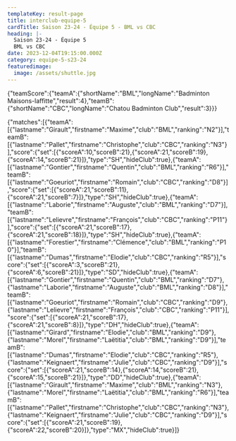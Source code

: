 ```yaml
---
templateKey: result-page
title: interclub-equipe-5
cardTitle: Saison 23-24 - Équipe 5 - BML vs CBC 
heading: |-
  Saison 23-24 - Équipe 5
  BML vs CBC
date: 2023-12-04T19:15:00.000Z
category: equipe-5-s23-24
featuredimage:
  image: /assets/shuttle.jpg
---
```


<teamscoreboard>{"teamScore":{"teamA":{"shortName":"BML","longName":"Badminton Maisons-laffitte","result":4},"teamB":{"shortName":"CBC","longName":"Chatou Badminton Club","result":3}}}</teamscoreboard>

<scoreboard>{"matches":[{"teamA":[{"lastname":"Girault","firstname":"Maxime","club":"BML","ranking":"N2"}],"teamB":[{"lastname":"Pallet","firstname":"Christophe","club":"CBC","ranking":"N3"}],"score":{"set":[{"scoreA":10,"scoreB":21},{"scoreA":21,"scoreB":19},{"scoreA":14,"scoreB":21}]},"type":"SH","hideClub":true},{"teamA":[{"lastname":"Gontier","firstname":"Quentin","club":"BML","ranking":"R6"}],"teamB":[{"lastname":"Goeuriot","firstname":"Romain","club":"CBC","ranking":"D8"}],"score":{"set":[{"scoreA":21,"scoreB":11},{"scoreA":21,"scoreB":7}]},"type":"SH","hideClub":true},{"teamA":[{"lastname":"Laborie","firstname":"Auguste","club":"BML","ranking":"D7"}],"teamB":[{"lastname":"Lelievre","firstname":"François","club":"CBC","ranking":"P11"}],"score":{"set":[{"scoreA":21,"scoreB":17},{"scoreA":21,"scoreB":18}]},"type":"SH","hideClub":true},{"teamA":[{"lastname":"Forestier","firstname":"Clémence","club":"BML","ranking":"P10"}],"teamB":[{"lastname":"Dumas","firstname":"Elodie","club":"CBC","ranking":"R5"}],"score":{"set":[{"scoreA":3,"scoreB":21},{"scoreA":6,"scoreB":21}]},"type":"SD","hideClub":true},{"teamA":[{"lastname":"Gontier","firstname":"Quentin","club":"BML","ranking":"D7"},{"lastname":"Laborie","firstname":"Auguste","club":"BML","ranking":"D8"}],"teamB":[{"lastname":"Goeuriot","firstname":"Romain","club":"CBC","ranking":"D9"},{"lastname":"Lelievre","firstname":"François","club":"CBC","ranking":"P11"}],"score":{"set":[{"scoreA":21,"scoreB":17},{"scoreA":21,"scoreB":8}]},"type":"DH","hideClub":true},{"teamA":[{"lastname":"Girard","firstname":"Elodie","club":"BML","ranking":"D9"},{"lastname":"Morel","firstname":"Laëtitia","club":"BML","ranking":"D9"}],"teamB":[{"lastname":"Dumas","firstname":"Elodie","club":"CBC","ranking":"R5"},{"lastname":"Keignaert","firstname":"Julie","club":"CBC","ranking":"D9"}],"score":{"set":[{"scoreA":21,"scoreB":14},{"scoreA":14,"scoreB":21},{"scoreA":15,"scoreB":21}]},"type":"DD","hideClub":true},{"teamA":[{"lastname":"Girault","firstname":"Maxime","club":"BML","ranking":"N3"},{"lastname":"Morel","firstname":"Laëtitia","club":"BML","ranking":"R6"}],"teamB":[{"lastname":"Pallet","firstname":"Christophe","club":"CBC","ranking":"N3"},{"lastname":"Keignaert","firstname":"Julie","club":"CBC","ranking":"D9"}],"score":{"set":[{"scoreA":21,"scoreB":19},{"scoreA":22,"scoreB":20}]},"type":"MX","hideClub":true}]}</scoreboard>